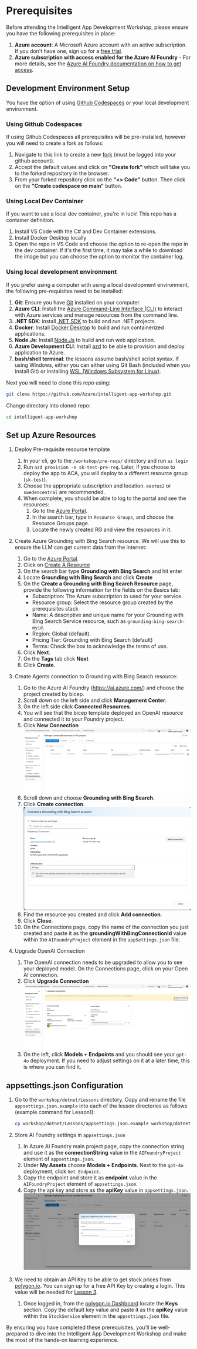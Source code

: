 # Prerequisites

Before attending the Intelligent App Development Workshop, please ensure you have the following prerequisites in place:

1. **Azure account**: A Microsoft Azure account with an active subscription. If you don't have one, sign up for a [free trial](https://azure.microsoft.com/en-us/free/).
1. **Azure subscription with access enabled for the Azure AI Foundry** - For more details, see the [Azure AI Foundry documentation on how to get access](https://learn.microsoft.com/en-us/azure/ai-studio/what-is-ai-studio#how-to-get-access). 

## Development Environment Setup

You have the option of using [Github Codespaces](https://docs.github.com/en/codespaces/getting-started/quickstart) or your local development environment.

### Using Github Codespaces

If using Github Codespaces all prerequisites will be pre-installed, however you will need to create a fork as follows:

1. Navigate to this link to create a new [fork](https://github.com/Azure/intelligent-app-workshop/fork) (must be logged into your github account).
1. Accept the default values and click on **"Create fork"** which will take you to the forked repository in the browser.
1. From your forked repository click on the **"<> Code"** button. Then click on the **"Create codespace on main"** button.

### Using Local Dev Container

If you want to use a local dev container, you're in luck! This repo has a container definition.

1. Install VS Code with the C# and Dev Container extensions.
1. Install Docker Desktop locally
1. Open the repo in VS Code and choose the option to re-open the repo in the dev container. If it's the first time, it may take a while to download the image but you can choose the option to monitor the container log.

### Using local development environment

If you prefer using a computer with using a local development environment, the following pre-requisites need to be installed:

1. **Git**: Ensure you have [Git](https://git-scm.com/downloads) installed on your computer.
1. **Azure CLI**: Install the [Azure Command-Line Interface (CLI)](https://docs.microsoft.com/en-us/cli/azure/install-azure-cli) to interact with Azure services and manage resources from the command line.
1. **.NET SDK**: install [.NET SDK](https://dotnet.microsoft.com/en-us/download) to build and run .NET projects.
1. **Docker**: Install [Docker Desktop](https://www.docker.com/products/docker-desktop) to build and run containerized applications.
1. **Node.Js**: Install [Node.Js](https://nodejs.org/en/download/package-manager) to build and run web application.
1. **Azure Development CLI**: Install [azd](https://learn.microsoft.com/en-us/azure/developer/azure-developer-cli/install-azd) to be able to provision and deploy application to Azure.
1. **bash/shell terminal**: the lessons assume bash/shell script syntax. If using Windows, either you can either using Git Bash (included when you install Git) or installing [WSL (Windows Subsystem for Linux)](https://learn.microsoft.com/en-us/windows/wsl/install).

Next you will need to clone this repo using:

```bash
git clone https://github.com/Azure/intelligent-app-workshop.git
```

Change directory into cloned repo:

```bash
cd intelligent-app-workshop
```

## Set up Azure Resources

1. Deploy Pre-requisite resource template

    1. In your cli, go to the `/workshop/pre-reqs/` directory and run  `az login`
    1. Run `azd provision -e sk-test-pre-req`. Later, if you choose to deploy the app to ACA, you will deploy to a different resource group (`sk-test`).
    1. Choose the appropriate subscription and location. `eastus2` or `swedencentral` are recommended.
    1. When complete, you should be able to log to the portal and see the resources:
        1. Go to the [Azure Portal](https://portal.azure.com).
        1. In the search bar, type in `Resource Groups`, and choose the Resource Groups page.
        1. Locate the newly created RG and view the resources in it.

1. Create Azure Grounding with Bing Search resource. We will use this to ensure the LLM can get current data from the internet:

    1. Go to the [Azure Portal](https://portal.azure.com).
    1. Click on [Create A Resource](https://ms.portal.azure.com/#create/hub)
    1. On the search bar type **Grounding with Bing Search** and hit enter
    1. Locate **Grounding with Bing Search** and click **Create**
    1. On the **Create a Grounding with Bing Search Resource** page, provide the following information for the fields on the Basics tab:
        * Subscription: The Azure subscription to used for your service.
        * Resource group: Select the resource group created by the prerequisites stack
        * Name: A descriptive and unique name for your Grounding with Bing Search Service resource, such as `grounding-bing-search-myid`.
        * Region: Global (default).
        * Pricing Tier: Grounding with Bing Search (default)
        * Terms: Check the box to acknowledge the terms of use.
    1. Click **Next**.
    1. On the **Tags** tab click **Next**
    1. Click **Create**.

1. Create Agents connection to Grounding with Bing Search resource:

    1. Go to the Azure AI Foundry (https://ai.azure.com/) and choose the project created by bicep.
    1. Scroll down on the left side and click **Management Center**.
    1. On the left side click **Connected Resources**.
    1. You will see that the bicep template deployed an OpenAI resource and connected it to your Foundry project.
    1. Click **New Connection**
        ![Newconnection](./images/connected-resources.jpg)
    1. Scroll down and choose **Grounding with Bing Search**.
    1. Click **Create connection**.
        ![Groundingconnection](./images/bing-grounding-connection.jpg)
    1. Find the resource you created and click **Add connection**.
    1. Click **Close**.
    1. On the Connections page, copy the name of the connection you just created and paste it as the **groundingWithBingConnectionId** value within the `AIFoundryProject` element in the `appSettings.json` file.

1. Upgrade OpenAI Connection

    1. The OpenAI connection needs to be upgraded to allow you to see your deployed model. On the Connections page, click on your Open AI connection.
    1. Click **Upgrade Connection**
        ![Upgradeconnection](./images/upgrade-connection.jpg)
    1. On the left, click **Models + Endpoints** and you should see your `gpt-4o` deployment. If you need to adjust settings on it at a later time, this is where you can find it.

## appsettings.json Configuration

1. Go to the `workshop/dotnet/Lessons` directory. Copy and rename the file `appsettings.json.example` into each of the lesson directories as follows (example command for Lesson1):

    ```bash
    cp workshop/dotnet/Lessons/appsettings.json.example workshop/dotnet/Lessons/Lesson1/appsettings.json
    ```

1. Store AI Foundry settings in `appsettings.json`
    1. In Azure AI Foundry main project page, copy the connection string and use it as the **connectionString** value in the `AIFoundryProject` element of `appsettings.json`.
    1. Under **My Assets** choose **Models + Endpoints**. Next to the `gpt-4o` deployment, click `Get Endpoint`. 
    1. Copy the endpoint and store it as **endpoint** value in the `AIFoundryProject` element of `appsettings.json`. 
    1. Copy the api key and store as the **apiKey** value in `appsettings.json`.
            ![OpenAI Deployment settings](./images/open-ai-connection.jpg)

1. We need to obtain an API Key to be able to get stock prices from [polygon.io](https://polygon.io/dashboard/login). You can sign up for a free API Key by creating a login. This value will be needed for [Lesson 3](lesson3.md).
    1. Once logged in, from the [polygon.io Dashboard](https://polygon.io/dashboard) locate the **Keys** section. Copy the default key value and paste it as the **apiKey** value within the `StockService` element in the `appsettings.json` file.

By ensuring you have completed these prerequisites, you'll be well-prepared to dive into the Intelligent App Development Workshop and make the most of the hands-on learning experience.
